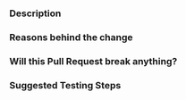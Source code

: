 ### Description
<!-- What is the purpose of this PR and what it adds? -->

### Reasons behind the change
<!-- What are the reasons behind this pull request? -->

### Will this Pull Request break anything? 
<!-- Will it break the compiling? -->

### Suggested Testing Steps
<!-- See if the compiling fails/break anything in the game. -->
